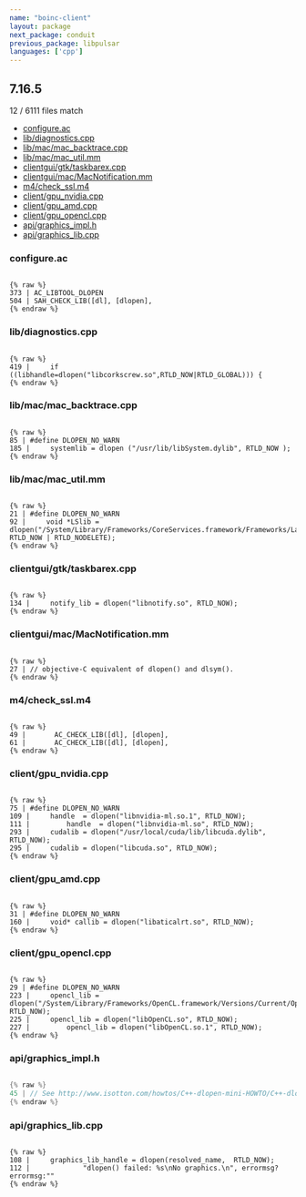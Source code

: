```yaml
---
name: "boinc-client"
layout: package
next_package: conduit
previous_package: libpulsar
languages: ['cpp']
---
```

## 7.16.5
12 / 6111 files match

 - [configure.ac](#configureac)
 - [lib/diagnostics.cpp](#libdiagnosticscpp)
 - [lib/mac/mac_backtrace.cpp](#libmacmac_backtracecpp)
 - [lib/mac/mac_util.mm](#libmacmac_utilmm)
 - [clientgui/gtk/taskbarex.cpp](#clientguigtktaskbarexcpp)
 - [clientgui/mac/MacNotification.mm](#clientguimacmacnotificationmm)
 - [m4/check_ssl.m4](#m4check_sslm4)
 - [client/gpu_nvidia.cpp](#clientgpu_nvidiacpp)
 - [client/gpu_amd.cpp](#clientgpu_amdcpp)
 - [client/gpu_opencl.cpp](#clientgpu_openclcpp)
 - [api/graphics_impl.h](#apigraphics_implh)
 - [api/graphics_lib.cpp](#apigraphics_libcpp)

### configure.ac

```

{% raw %}
373 | AC_LIBTOOL_DLOPEN
504 | SAH_CHECK_LIB([dl], [dlopen],
{% endraw %}

```
### lib/diagnostics.cpp

```

{% raw %}
419 |     if ((libhandle=dlopen("libcorkscrew.so",RTLD_NOW|RTLD_GLOBAL))) {
{% endraw %}

```
### lib/mac/mac_backtrace.cpp

```

{% raw %}
85 | #define DLOPEN_NO_WARN
185 |     systemlib = dlopen ("/usr/lib/libSystem.dylib", RTLD_NOW );
{% endraw %}

```
### lib/mac/mac_util.mm

```

{% raw %}
21 | #define DLOPEN_NO_WARN
92 |     void *LSlib = dlopen("/System/Library/Frameworks/CoreServices.framework/Frameworks/LaunchServices.framework/LaunchServices", RTLD_NOW | RTLD_NODELETE);
{% endraw %}

```
### clientgui/gtk/taskbarex.cpp

```

{% raw %}
134 |     notify_lib = dlopen("libnotify.so", RTLD_NOW);
{% endraw %}

```
### clientgui/mac/MacNotification.mm

```

{% raw %}
27 | // objective-C equivalent of dlopen() and dlsym().
{% endraw %}

```
### m4/check_ssl.m4

```

{% raw %}
49 |       AC_CHECK_LIB([dl], [dlopen], 
61 |       AC_CHECK_LIB([dl], [dlopen], 
{% endraw %}

```
### client/gpu_nvidia.cpp

```

{% raw %}
75 | #define DLOPEN_NO_WARN
109 |     handle  = dlopen("libnvidia-ml.so.1", RTLD_NOW);
111 |         handle  = dlopen("libnvidia-ml.so", RTLD_NOW);
293 |     cudalib = dlopen("/usr/local/cuda/lib/libcuda.dylib", RTLD_NOW);
295 |     cudalib = dlopen("libcuda.so", RTLD_NOW);
{% endraw %}

```
### client/gpu_amd.cpp

```

{% raw %}
31 | #define DLOPEN_NO_WARN
160 |     void* callib = dlopen("libaticalrt.so", RTLD_NOW);
{% endraw %}

```
### client/gpu_opencl.cpp

```

{% raw %}
29 | #define DLOPEN_NO_WARN
223 |     opencl_lib = dlopen("/System/Library/Frameworks/OpenCL.framework/Versions/Current/OpenCL", RTLD_NOW);
225 |     opencl_lib = dlopen("libOpenCL.so", RTLD_NOW);
227 |         opencl_lib = dlopen("libOpenCL.so.1", RTLD_NOW);
{% endraw %}

```
### api/graphics_impl.h

```cpp

{% raw %}
45 | // See http://www.isotton.com/howtos/C++-dlopen-mini-HOWTO/C++-dlopen-mini-HOWTO.html
{% endraw %}

```
### api/graphics_lib.cpp

```

{% raw %}
108 |     graphics_lib_handle = dlopen(resolved_name,  RTLD_NOW);
112 |             "dlopen() failed: %s\nNo graphics.\n", errormsg?errormsg:""
{% endraw %}

```